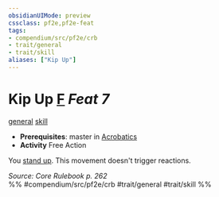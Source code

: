 ```yaml
---
obsidianUIMode: preview
cssclass: pf2e,pf2e-feat
tags:
- compendium/src/pf2e/crb
- trait/general
- trait/skill
aliases: ["Kip Up"]
---
```

# Kip Up  [F](../../Rules/core-rulebook/chapter-9-playing-the-game.md#Actions "Free Action") *Feat 7*  
[general](../../Rules/traits/general.md)  [skill](../../Rules/traits/skill.md)  

- **Prerequisites**: master in [Acrobatics](../skills.md#Acrobatics)
- **Activity** Free Action

You [stand up](../../Rules/actions/stand.md). This movement doesn't trigger reactions.

*Source: Core Rulebook p. 262*  
%% #compendium/src/pf2e/crb #trait/general #trait/skill %%